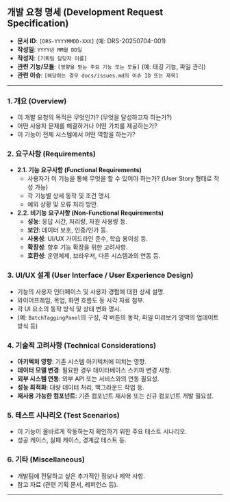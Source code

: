## 개발 요청 명세 (Development Request Specification)

*   **문서 ID**: `[DRS-YYYYMMDD-XXX]` (예: DRS-20250704-001)
*   **작성일**: `YYYY년 MM월 DD일`
*   **작성자**: `[기획팀 담당자 이름]`
*   **관련 기능/모듈**: `[영향을 받는 주요 기능 또는 모듈]` (예: 태깅 기능, 파일 관리)
*   **관련 이슈**: `[해당하는 경우 docs/issues.md의 이슈 ID 또는 제목]`

---

### 1. 개요 (Overview)

*   이 개발 요청의 목적은 무엇인가? (무엇을 달성하고자 하는가?)
*   어떤 사용자 문제를 해결하거나 어떤 가치를 제공하는가?
*   이 기능이 전체 시스템에서 어떤 역할을 하는가?

### 2. 요구사항 (Requirements)

*   **2.1. 기능 요구사항 (Functional Requirements)**
    *   사용자가 이 기능을 통해 무엇을 할 수 있어야 하는가? (User Story 형태로 작성 가능)
    *   각 기능별 상세 동작 및 조건 명시.
    *   예외 상황 및 오류 처리 방안.
*   **2.2. 비기능 요구사항 (Non-Functional Requirements)**
    *   **성능**: 응답 시간, 처리량, 자원 사용량 등.
    *   **보안**: 데이터 보호, 인증/인가 등.
    *   **사용성**: UI/UX 가이드라인 준수, 학습 용이성 등.
    *   **확장성**: 향후 기능 확장을 위한 고려사항.
    *   **호환성**: 운영체제, 브라우저, 다른 시스템과의 연동 등.

### 3. UI/UX 설계 (User Interface / User Experience Design)

*   기능의 사용자 인터페이스 및 사용자 경험에 대한 상세 설명.
*   와이어프레임, 목업, 화면 흐름도 등 시각 자료 첨부.
*   각 UI 요소의 동작 방식 및 상태 변화 명시.
*   (예: `BatchTaggingPanel`의 구성, 각 버튼의 동작, 파일 미리보기 영역의 업데이트 방식 등)

### 4. 기술적 고려사항 (Technical Considerations)

*   **아키텍처 영향**: 기존 시스템 아키텍처에 미치는 영향.
*   **데이터 모델 변경**: 필요한 경우 데이터베이스 스키마 변경 사항.
*   **외부 시스템 연동**: 외부 API 또는 서비스와의 연동 필요성.
*   **성능 최적화**: 대량 데이터 처리, 백그라운드 작업 등.
*   **재사용 가능한 컴포넌트**: 기존 컴포넌트 재사용 또는 신규 컴포넌트 개발 필요성.

### 5. 테스트 시나리오 (Test Scenarios)

*   이 기능이 올바르게 작동하는지 확인하기 위한 주요 테스트 시나리오.
*   성공 케이스, 실패 케이스, 경계값 테스트 등.

### 6. 기타 (Miscellaneous)

*   개발팀에 전달하고 싶은 추가적인 정보나 제약 사항.
*   참고 자료 (관련 기획 문서, 레퍼런스 등).

---

